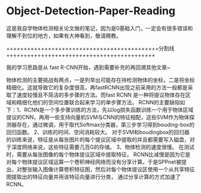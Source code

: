 # Object-Detection-Paper-Reading
这是我自学物体检测相关论文做的笔记，因为是0基础入门，一定会有很多错误和理解不到位的地方，如果有大神看到，敬请赐教。

++++++++++++++++++++++++++++++++++++++++++++分割线+++++++++++++++++++++++++++++++++++++++++++

   我的学习思路是从 fast R-CNN开始，遇到需要补充的再回溯其他文章~

   物体检测的主要挑战有两点，一是列举出可能存在待检测物体的坐标，二是将坐标精细化。这就导致它的复杂度很高，再fastRCNN出现之前采用的方法一般都是采取了速度较慢且不简洁的多步骤的方法。而fast RCNN 是一种将提议物体存在区域和精细化他们的空间位置联合起来学习的单步骤方法。
   RCNN的主要缺陷如下：1、RCNN是一个多步骤训练的方法，先以log损失函数训练一个用于物体区域提议的CNN，再用一些支持向量机SVM与CNN的特征相配，这些SVM作为物体探测器存在，通过微调，用于取代Softmax分类器，第三步学习得到bouding-box的回归函数。
      2、训练的时间、空间消耗较大。 对于SVM和boudingbox的回归器的训练来说，特征是从每张图片的每个提议区域中提取的并且都需要写入磁盘，对于深度网络来说，这些特征需要几百G的存储。
      3、物体检测的速度很慢。 在测试时，需要从每张图像的每个物体提议区域中提取特征，
   RCNN比减慢是因为它是对每个物体提议区域运算一个卷积神经网络而没有分享计算。于是SPPnet被提出，对整张输入图像计算卷积特征图，然后对每个物体提议区使用一个从共享特征图提取出的特征向量并用该特征向量进行分类， 通过分享计算的方式加速了RCNN。
